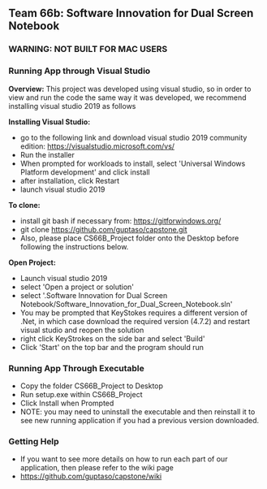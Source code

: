 ## Team 66b: Software Innovation for Dual Screen Notebook

### WARNING: NOT BUILT FOR MAC USERS 

### Running App through Visual Studio 
**Overview:** This project was developed using visual studio, so in order to view and run the code the same way it was developed, we recommend installing visual studio 2019 as follows

**Installing Visual Studio:**
- go to the following link and download visual studio 2019 community edition: https://visualstudio.microsoft.com/vs/
- Run the installer
- When prompted for workloads to install, select 'Universal Windows Platform development' and click install
- after installation, click Restart
- launch visual studio 2019

**To clone:** 
- install git bash if necessary from: https://gitforwindows.org/
- git clone https://github.com/guptaso/capstone.git  
- Also, please place CS66B_Project folder onto the Desktop before following the instructions below.

**Open Project:**
- Launch visual studio 2019
- select 'Open a project or solution'
- select '.Software Innovation for Dual Screen Notebook/Software_Innovation_for_Dual_Screen_Notebook.sln'
- You may be prompted that KeyStokes requires a different version of .Net, in which case download the required version (4.7.2) and restart visual studio and reopen the solution
- right click KeyStrokes on the side bar and select 'Build'
- Click 'Start' on the top bar and the program should run

### Running App Through Executable 
- Copy the folder CS66B_Project to Desktop 
- Run setup.exe within CS66B_Project  
- Click Install when Prompted  
- NOTE: you may need to uninstall the executable and then reinstall it to see new running application if you had a previous version downloaded.

### Getting Help
- If you want to see more details on how to run each part of our application, then please refer to the wiki page
- https://github.com/guptaso/capstone/wiki
